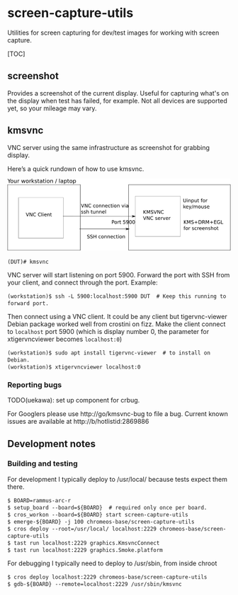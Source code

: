 # screen-capture-utils

Utilities for screen capturing for dev/test images for working with screen
capture.

[TOC]

## screenshot

Provides a screenshot of the current display. Useful for capturing what's on the
display when test has failed, for example. Not all devices are supported yet, so
your mileage may vary.

## kmsvnc

VNC server using the same infrastructure as screenshot for grabbing display.

Here’s a quick rundown of how to use kmsvnc.

![kmsvnc usage diagram](kmsvnc-usage.png)

```shell
(DUT)# kmsvnc
```

VNC server will start listening on port 5900. Forward the port with SSH from
your client, and connect through the port. Example:

```shell
(workstation)$ ssh -L 5900:localhost:5900 DUT  # Keep this running to forward port.
```

Then connect using a VNC client. It could be any client but tigervnc-viewer
Debian package worked well from crostini on fizz. Make the client connect to
`localhost` port 5900 (which is display number 0, the parameter for
xtigervncviewer becomes `localhost:0`)

```shell
(workstation)$ sudo apt install tigervnc-viewer  # to install on Debian.
(workstation)$ xtigervncviewer localhost:0
```

### Reporting bugs

TODO(uekawa): set up component for crbug.

For Googlers please use http://go/kmsvnc-bug to file a bug. Current known issues
are available at http://b/hotlistid:2869886

## Development notes

### Building and testing

For development I typically deploy to /usr/local/ because tests expect them
there.

```
$ BOARD=rammus-arc-r
$ setup_board --board=${BOARD}  # required only once per board.
$ cros_workon --board=${BOARD} start screen-capture-utils
$ emerge-${BOARD} -j 100 chromeos-base/screen-capture-utils
$ cros deploy --root=/usr/local/ localhost:2229 chromeos-base/screen-capture-utils
$ tast run localhost:2229 graphics.KmsvncConnect
$ tast run localhost:2229 graphics.Smoke.platform
```

For debugging I typically need to deploy to /usr/sbin, from inside chroot

```
$ cros deploy localhost:2229 chromeos-base/screen-capture-utils
$ gdb-${BOARD} --remote=localhost:2229 /usr/sbin/kmsvnc
```
